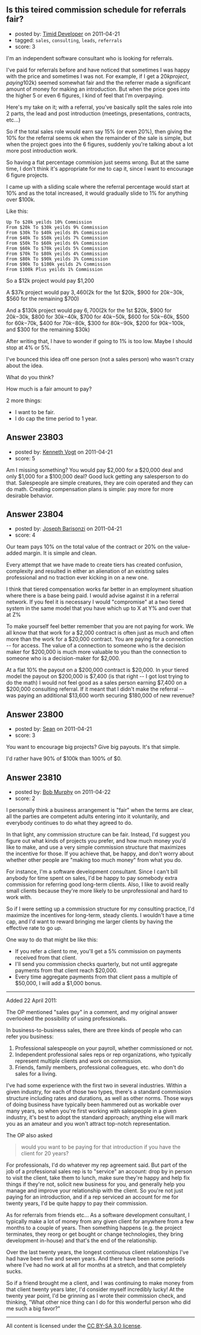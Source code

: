 ## Is this teired commission schedule for referrals fair?

- posted by: [Timid Developer](https://stackexchange.com/users/-1/9877-timid-developer) on 2011-04-21
- tagged: `sales`, `consulting`, `leads`, `referrals`
- score: 3

I'm an independent software consultant who is looking for referrals.

I've paid for referrals before and have noticed that sometimes I was happy with the price and sometimes I was not.  For example, if I get a $20k project, paying 10% ($2k) seemed somewhat fair and the the referrer made a significant amount of money for making an introduction.  But when the price goes into the higher 5 or even 6 figures, I kind of feel that I'm overpaying.

Here's my take on it; with a referral, you've basically split the sales role into 2 parts, the lead and post introduction (meetings, presentations, contracts, etc...)

So if the total sales role would earn say 15% (or even 20%), then giving the 10% for the referral seems ok when the remainder of the sale is simple, but when the project goes into the 6 figures, suddenly you're talking about a lot more post introduction work.  

So having a flat percentage commision just seems wrong.  But at the same time, I don't think it's appropriate for me to cap it, since I want to encourage 6 figure projects.

I came up with a sliding scale where the referral percentage would start at 10% and as the total increased, it would gradually slide to 1% for anything over $100k.

Like this:

    Up To $20k yeilds 10% Commission
    From $20k To $30k yeilds 9% Commission
    From $30k To $40k yeilds 8% Commission
    From $40k To $50k yeilds 7% Commission
    From $50k To $60k yeilds 6% Commission
    From $60k To $70k yeilds 5% Commission
    From $70k To $80k yeilds 4% Commission
    From $80k To $90k yeilds 3% Commission
    From $90k To $100k yeilds 2% Commission
    From $100k Plus yeilds 1% Commission

So a $12k project would pay $1,200

A $37k project would pay $3,460 ($2k for the 1st $20k, $900 for $20k-$30k, $560 for the remaining $700)

And a $130k project would pay $6,700 ($2k for the 1st $20k, $900 for $20k-$30k, $800 for $30k-$40k, $700 for $40k-$50k, $600 for $50k-$60k, $500 for $60k-$70k, $400 for $70k-$80k, $300 for $80k-$90k, $200 for $90k-$100k, and $300 for the remaining $30k)

After writing that, I have to wonder if going to 1% is too low.  Maybe I should stop at 4% or 5%.

I've bounced this idea off one person (not a sales person) who wasn't crazy about the idea.

What do you think?

How much is a fair amount to pay?

2 more things:

 - I want to be fair.
 - I do cap the time period to 1 year.


## Answer 23803

- posted by: [Kenneth Vogt](https://stackexchange.com/users/-1/6736-kenneth-vogt) on 2011-04-21
- score: 5

Am I missing something? You would pay $2,000 for a $20,000 deal and only $1,000 for a $100,000 deal? Good luck getting any salesperson to do that. Salespeople are simple creatures, they are coin operated and they can do math. Creating compensation plans is simple: pay more for more desirable behavior.


## Answer 23804

- posted by: [Joseph Barisonzi](https://stackexchange.com/users/-1/8791-joseph-barisonzi) on 2011-04-21
- score: 4

Our team pays 10% on the total value of the contract or 20% on the value-added margin. It is simple and clean. 

Every attempt that we have made to create tiers has created confusion, complexity and resulted in either an alienation of an existing sales professional and no traction ever kicking in on a new one. 

I think that tiered compensation works far better in an employment situation where there is a base being paid. I would advise against it in a referral network. If you feel it is necessary I would "compromise" at a two tiered system in the same model that you have which up to X at Y% and over that at Z%

To make yourself feel better remember that you are not paying for work. We all know that that work for a $2,000 contract is often just as much and often more than the work for a $20,000 contract. You are paying for a connection -- for access. The value of a connection to someone who is the decision maker for $200,000 is much more valuable to you than the connection to someone who is a decision-maker for $2,000.  

At a flat 10% the payout on a $200,000 contract is $20,000. In your tiered model the payout on $200,000 is $7,400 (is that right -- I got lost trying to do the math) I would not feel good as a sales person earning $7,400 on a $200,000 consulting referral. If it meant that I didn't make the referral -- was paying an additional $13,600 worth securing $180,000 of new revenue? 


## Answer 23800

- posted by: [Sean](https://stackexchange.com/users/-1/6610-sean) on 2011-04-21
- score: 3

You want to encourage big projects?  Give big payouts.  It's that simple.

I'd rather have 90% of $100k than 100% of $0.


## Answer 23810

- posted by: [Bob Murphy](https://stackexchange.com/users/-1/5778-bob-murphy) on 2011-04-22
- score: 2

I personally think a business arrangement is "fair" when the terms are clear, all the parties are competent adults entering into it voluntarily, and everybody continues to do what they agreed to do.

In that light, any commission structure can be fair. Instead, I'd suggest you figure out what kinds of projects you prefer, and how much money you'd like to make, and use a very simple commission structure that maximizes the incentive for those. If you achieve that, be happy, and don't worry about whether other people are "making too much money" from what you do.

For instance, I'm a software development consultant. Since I can't bill anybody for time spent on sales, I'd be happy to pay somebody extra commission for referring good long-term clients. Also, I like to avoid really small clients because they're more likely to be unprofessional and hard to work with.

So if I were setting up a commission structure for my consulting practice, I'd maximize the incentives for long-term, steady clients. I wouldn't have a time cap, and I'd want to reward bringing me larger clients by having the effective rate to go *up*.

One way to do that might be like this:

 - If you refer a client to me, you'll get a 5% commission on payments received from that client.
 - I'll send you commission checks quarterly, but not until aggregate payments from that client reach $20,000.
 - Every time aggregate payments from that client pass a multiple of $50,000, I will add a $1,000 bonus.


----------
Added 22 April 2011:

The OP mentioned "sales guy" in a comment, and my original answer overlooked the possibility of using professionals.

In business-to-business sales, there are three kinds of people who can refer you business:

 1. Professional salespeople on your payroll, whether commissioned or not.
 1. Independent professional sales reps or rep organizations, who typically represent multiple clients and work on commission.
 1. Friends, family members, professional colleagues, etc. who don't do sales for a living.

I've had some experience with the first two in several industries. Within a given industry, for each of those two types, there's a standard commission structure including rates and durations, as well as other norms. Those ways of doing business have typically been hammered out as workable over many years, so when you're first working with salespeople in a given industry, it's best to adopt the standard approach; anything else will mark you as an amateur and you won't attract top-notch representation.

The OP also asked
>would you want to be paying for that introduction if you have the client for 20 years?

For professionals, I'd do whatever my rep agreement said. But part of the job of a professional sales rep is to "service" an account: drop by in person to visit the client, take them to lunch, make sure they're happy and help fix things if they're not, solicit new business for you, and generally help you manage and improve your relationship with the client. So you're not just paying for an introduction, and if a rep serviced an account for me for twenty years, I'd be quite happy to pay their commission.

As for referrals from friends etc... As a software development consultant, I typically make a lot of money from any given client for anywhere from a few months to a couple of years. Then something happens (e.g. the project terminates, they reorg or get bought or change technologies, they bring development in-house) and that's the end of the relationship.

Over the last twenty years, the longest continuous client relationships I've had have been five and seven years. And there have been some periods where I've had no work at all for months at a stretch, and that completely sucks.

So if a friend brought me a client, and I was continuing to make money from that client twenty years later, I'd consider myself incredibly lucky! At the twenty year point, I'd be grinning as I wrote their commission check, and thinking, "What other nice thing can I do for this wonderful person who did me such a big favor?"




---

All content is licensed under the [CC BY-SA 3.0 license](https://creativecommons.org/licenses/by-sa/3.0/).

